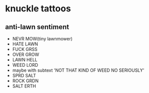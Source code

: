 # knuckle tattoos

## anti-lawn sentiment

 * NEVR MOW(tiny lawnmower)
 * HATE LAWN
 * FUCK GRSS
 * OVER GROW
 * LAWN HELL
 * WEED LORD
  * maybe with subtext 'NOT THAT KIND OF WEED NO SERIOUSLY'
 * SPRD SALT
 * ROCK GRDN
 * SALT ERTH
